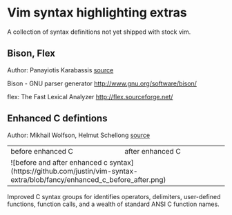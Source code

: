 Vim syntax highlighting extras
===============================================================================

A collection of syntax definitions not yet shipped with stock vim.

Bison, Flex
-------------------------------------------------------------------------------
Author: Panayiotis Karabassis
[source](https://groups.google.com/d/msg/vim_use/-cHCX2MkpOg/bPoDIRyEqqIJ)

Bison - GNU parser generator
http://www.gnu.org/software/bison/

flex: The Fast Lexical Analyzer
http://flex.sourceforge.net/

Enhanced C defintions 
-------------------------------------------------------------------------------
Author: Mikhail Wolfson, Helmut Schellong
[source](http://www.vim.org/scripts/script.php?script_id=3064)

<table>
<tr>
    <td>before enhanced C</td><td>after enhanced C</td>
</tr>
<tr>
    <td colspan="2">![before and after enhanced c syntax](https://github.com/justin/vim-syntax-extra/blob/fancy/enhanced_c_before_after.png)</td>
</tr>
</table>

Improved C syntax groups for identifies operators, delimiters, user-defined 
functions, function calls, and a wealth of standard ANSI C function names. 


